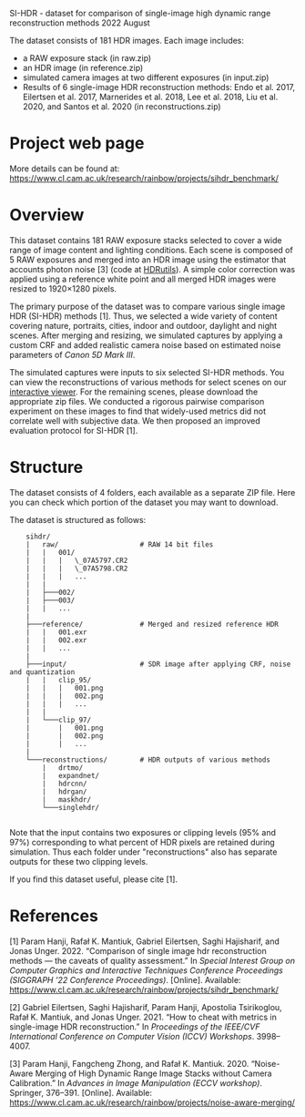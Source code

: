 SI-HDR - dataset for comparison of single-image high dynamic range reconstruction methods
2022 August

The dataset consists of 181 HDR images. Each image includes:
* a RAW exposure stack (in raw.zip)
* an HDR image (in reference.zip)
* simulated camera images at two different exposures (in input.zip)
* Results of 6 single-image HDR reconstruction methods: Endo et al. 2017, Eilertsen et al. 2017, Marnerides et al. 2018, Lee et al. 2018, Liu et al. 2020, and Santos et al. 2020 (in reconstructions.zip)

# Project web page

More details can be found at: https://www.cl.cam.ac.uk/research/rainbow/projects/sihdr_benchmark/

# Overview

This dataset contains 181 RAW exposure stacks selected to cover a wide range of image content and lighting conditions. Each scene is composed of 5 RAW exposures and merged into an HDR image using the estimator that accounts photon noise [3] (code at [HDRutils](https://github.com/gfxdisp/HDRutils)). A simple color correction was applied using a reference white point and all merged HDR images were resized to 1920×1280 pixels.

The primary purpose of the dataset was to compare various single image HDR (SI-HDR) methods [1]. Thus, we selected a wide variety of content covering nature, portraits, cities, indoor and outdoor, daylight and night scenes. After merging and resizing, we simulated captures by applying a custom CRF and added realistic camera noise based on estimated noise parameters of *Canon 5D Mark III*.

The simulated captures were inputs to six selected SI-HDR methods. You can view the reconstructions of various methods for select scenes on our [interactive viewer](https://www.cl.cam.ac.uk/research/rainbow/projects/sihdr_benchmark/). For the remaining scenes, please download the appropriate zip files. We conducted a rigorous pairwise comparison experiment on these images to find that widely-used metrics did not correlate well with subjective data. We then proposed an improved evaluation protocol for SI-HDR [1].

# Structure

The dataset consists of 4 folders, each available as a separate ZIP file. Here you can check which portion of the dataset you may want to download. 

The dataset is structured as follows:
```
	sihdr/
	|	raw/					# RAW 14 bit files
	|	|	001/
	|	|	|	\_07A5797.CR2
	|	|	|	\_07A5798.CR2
	|	|	|	...
	|	|
	|	├───002/
	|	├───003/
	|	|	...
	|
	├───reference/				# Merged and resized reference HDR
	|	|	001.exr
	|	|	002.exr
	|	|	...
	|
	├───input/					# SDR image after applying CRF, noise and quantization
	|	|	clip_95/
	|	|	|	001.png
	|	|	|	002.png
	|	|	|	...
	|	|
	|	└───clip_97/
	|		|	001.png
	|		|	002.png
	|		|	...
	|
	└───reconstructions/		# HDR outputs of various methods
		|	drtmo/
		|	expandnet/
		|	hdrcnn/
		|	hdrgan/
		|	maskhdr/
		└───singlehdr/
	
```

Note that the input contains two exposures or clipping levels (95% and 97%) corresponding to what percent of HDR pixels are retained during simulation. Thus each folder under "reconstructions" also has separate outputs for these two clipping levels.

If you find this dataset useful, please cite [1].

# References

[1] Param Hanji, Rafał K. Mantiuk, Gabriel Eilertsen, Saghi Hajisharif, and Jonas Unger. 2022. “Comparison of single image hdr reconstruction methods — the caveats of quality assessment.” In *Special Interest Group on Computer Graphics and Interactive Techniques Conference Proceedings (SIGGRAPH ’22 Conference Proceedings)*. [Online]. Available: https://www.cl.cam.ac.uk/research/rainbow/projects/sihdr_benchmark/

[2] Gabriel Eilertsen, Saghi Hajisharif, Param Hanji, Apostolia Tsirikoglou, Rafał K. Mantiuk, and Jonas Unger. 2021. “How to cheat with metrics in single-image HDR reconstruction.” In *Proceedings of the IEEE/CVF International Conference on Computer Vision (ICCV) Workshops*. 3998–4007.

[3] Param Hanji, Fangcheng Zhong, and Rafał K. Mantiuk. 2020. “Noise-Aware Merging of High Dynamic Range Image Stacks without Camera Calibration.” In *Advances in Image Manipulation (ECCV workshop)*. Springer, 376–391. [Online]. Available: https://www.cl.cam.ac.uk/research/rainbow/projects/noise-aware-merging/
